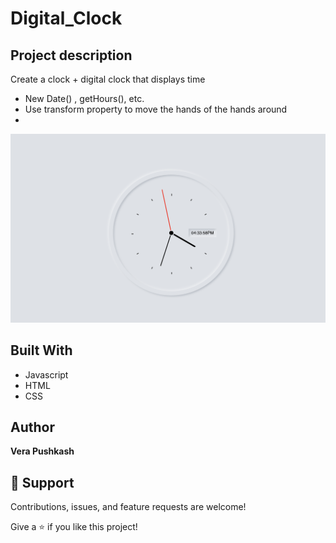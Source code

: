# Digital_Clock


## Project description
Create a clock + digital clock that displays time
- New Date() , getHours(), etc.
- Use transform property to move the hands of the hands around
-


![Digital_Clock](https://github.com/barcelo2/Digital_Clock/blob/main/Digital%20Clock/Screenshot%202022-06-10%20at%2016.33.58.png)




## Built With

- Javascript
- HTML 
- CSS

## Author

**Vera Pushkash**

## 🤝 Support

Contributions, issues, and feature requests are welcome!

Give a ⭐️ if you like this project!
